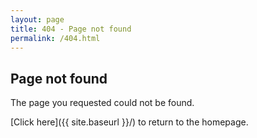 ```yaml
---
layout: page
title: 404 - Page not found
permalink: /404.html
---
```


## Page not found

The page you requested could not be found.

[Click here]({{ site.baseurl }}/) to return to the homepage.
